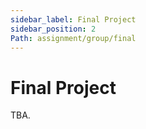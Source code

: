 ```yaml
---
sidebar_label: Final Project
sidebar_position: 2
Path: assignment/group/final
---
```


# Final Project

TBA.

